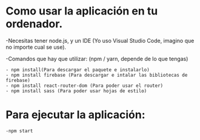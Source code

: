# Como usar la aplicación en tu ordenador.

-Necesitas tener node.js, y un IDE (Yo uso Visual Studio Code, imagino que no importe cual se use).

-Comandos que hay que utilizar:
    (npm / yarn, depende de lo que tengas)

    - npm install(Para descargar el paquete e instalarlo)
    - npm install firebase (Para descargar e intalar las bibliotecas de firebase)
    - npm install react-router-dom (Para poder usar el router)
    - npm install sass (Para poder usar hojas de estilo)

# Para ejecutar la aplicación:
    -npm start